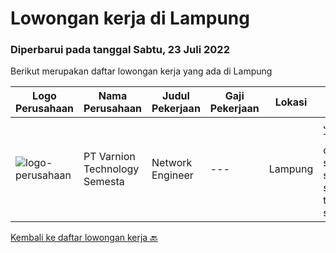 
  # Lowongan kerja di Lampung

  ### Diperbarui pada tanggal Sabtu, 23 Juli 2022

  Berikut merupakan daftar lowongan kerja yang ada di Lampung

  |Logo Perusahaan | Nama Perusahaan | Judul Pekerjaan | Gaji Pekerjaan | Lokasi | Deskripsi | Tanggal diunggah | Pranala |
  | -------------- | --------------- | --------------- | --------- | --------- | -------------- | ------- | ----------- |
  |![logo-perusahaan](https://image-service-cdn.seek.com.au/375cecb905bde535223e037ad126fc87a8ab5d2d/ee4dce1061f3f616224767ad58cb2fc751b8d2dc)|PT Varnion Technology Semesta|Network Engineer|---|Lampung|Job Description: Technical support client Standby shifting Installation switch, router, radio, server Handling troubleshoot/problem solving...|Kamis, 21 Juli 2022|https://www.jobstreet.co.id/id/job/network-engineer-3952684?token=0~d8acb1e9-47c8-40c0-8202-ce25a328fa8a&sectionRank=1&jobId=jobstreet-id-job-3952684|


  [Kembali ke daftar lowongan kerja 🔙](../README.md#daftar-lowongan-kerja)
  